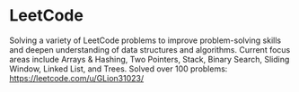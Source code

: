 # LeetCode
Solving a variety of LeetCode problems to improve problem-solving skills and deepen understanding of data structures and algorithms. Current focus areas include Arrays & Hashing, Two Pointers, Stack, Binary Search, Sliding Window, Linked List, and Trees.
Solved over 100 problems: https://leetcode.com/u/GLion31023/
